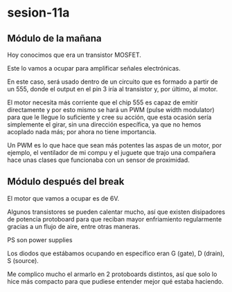 # sesion-11a
## Módulo de la mañana

Hoy conocimos que era un transistor MOSFET.

Este lo vamos a ocupar para amplificar señales electrónicas.

En este caso, será usado dentro de un circuito que es formado a partir de un 555, donde el output en el pin 3 iría al transistor y, por último, al motor.

El motor necesita más corriente que el chip 555 es capaz de emitir directamente y por esto mismo se hará un PWM (pulse width modulator) para que le llegue lo suficiente y cree su acción, que esta ocasión sería simplemente el girar, sin una dirección específica, ya que no hemos acoplado nada más; por ahora no tiene importancia.

Un PWM es lo que hace que sean más potentes las aspas de un motor, por ejemplo, el ventilador de mi compu y el juguete que trajo una compañera hace unas clases que funcionaba con un sensor de proximidad.

## Módulo después del break

El motor que vamos a ocupar es de 6V.

Algunos transistores se pueden calentar mucho, así que existen disipadores de potencia protoboard para que reciban mayor enfriamiento regularmente gracias a un flujo de aire, entre otras maneras.

PS son power supplies

Los diodos que estábamos ocupando en específico eran G (gate), D (drain), S (source).

Me complico mucho el armarlo en 2 protoboards distintos, así que solo lo hice más compacto para que pudiese entender mejor qué estaba haciendo.
